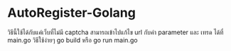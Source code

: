 # AutoRegister-Golang
วิธีนี้ใช้ได้กับแค่เว็บที่ไม่มี captcha 
สามารถเข้าไปแก้ไข url กับค่า parameter และ เทรด ได้ที่ main.go
วิธีใช้ง่ายๆ go build หรือ go run main.go
